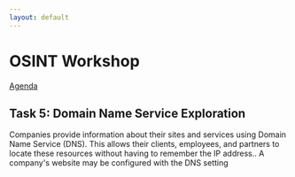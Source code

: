 ```yaml
---
layout: default
---
```


# OSINT Workshop
[Agenda](./index.md)

## Task 5: Domain Name Service Exploration

Companies provide information about their sites and services using Domain Name Service (DNS). This allows their clients, employees, and partners to locate these resources without having to remember the IP address.. A company's website may be configured with the DNS setting 